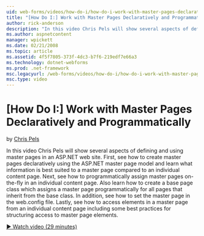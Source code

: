 ```yaml
---
uid: web-forms/videos/how-do-i/how-do-i-work-with-master-pages-declaratively-and-programmatically
title: "[How Do I:] Work with Master Pages Declaratively and Programmatically | Microsoft Docs"
author: rick-anderson
description: "In this video Chris Pels will show several aspects of defining and using master pages in an ASP.NET web site. First, see how to create master pages declarati..."
ms.author: aspnetcontent
manager: wpickett
ms.date: 02/21/2008
ms.topic: article
ms.assetid: 4f5f7805-373f-4dc3-b7f6-219edf7e66a3
ms.technology: dotnet-webforms
ms.prod: .net-framework
msc.legacyurl: /web-forms/videos/how-do-i/how-do-i-work-with-master-pages-declaratively-and-programmatically
msc.type: video
---
```

[How Do I:] Work with Master Pages Declaratively and Programmatically
====================
by [Chris Pels](https://twitter.com/chrispels)

In this video Chris Pels will show several aspects of defining and using master pages in an ASP.NET web site. First, see how to create master pages declaratively using the ASP.NET master page model and learn what information is best suited to a master page compared to an individual content page. Next, see how to programmatically assign master pages on-the-fly in an individual content page. Also learn how to create a base page class which assigns a master page programmatically for all pages that inherit from the base class. In addition, see how to set the master page in the web.config file. Lastly, see how to access elements in a master page from an individual content page including some best practices for structuring access to master page elements.

[&#9654; Watch video (29 minutes)](https://channel9.msdn.com/Blogs/ASP-NET-Site-Videos/how-do-i-work-with-master-pages-declaratively-and-programmatically)